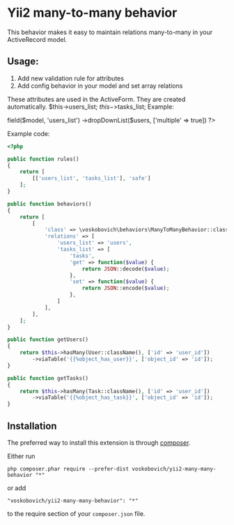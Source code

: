 Yii2 many-to-many behavior
===================
This behavior makes it easy to maintain relations many-to-many in your ActiveRecord model.

Usage:
------------
1. Add new validation rule for attributes  
2. Add config behavior in your model and set array relations

These attributes are used in the ActiveForm.
They are created automatically.
$this->users_list;
$this->$tasks_list;
Example:
<?= $form->field($model, 'users_list')
    ->dropDownList($users, ['multiple' => true]) ?>

Example code:

```php
<?php

public function rules()
{
    return [
        [['users_list', 'tasks_list'], 'safe']
    ];
}

public function behaviors()
{
    return [
        [
            'class' => \voskobovich\behaviors\ManyToManyBehavior::className(),
            'relations' => [
                'users_list' => 'users',
                'tasks_list' => [
                    'tasks',
                    'get' => function($value) {
                        return JSON::decode($value);
                    },
                    'set' => function($value) {
                        return JSON::encode($value);
                    },
                ]
            ],
        ],
    ];
}

public function getUsers()
{
    return $this->hasMany(User::className(), ['id' => 'user_id'])
        ->viaTable('{{%object_has_user}}', ['object_id' => 'id']);
}

public function getTasks()
{
    return $this->hasMany(Task::className(), ['id' => 'user_id'])
        ->viaTable('{{%object_has_task}}', ['object_id' => 'id']);
}
```

Installation
------------

The preferred way to install this extension is through [composer](http://getcomposer.org/download/).

Either run

```
php composer.phar require --prefer-dist voskobovich/yii2-many-many-behavior "*"
```

or add

```
"voskobovich/yii2-many-many-behavior": "*"
```

to the require section of your `composer.json` file.